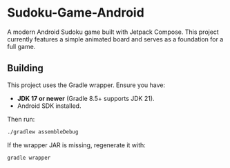 # Sudoku-Game-Android

A modern Android Sudoku game built with Jetpack Compose. This project currently features a simple animated board and serves as a foundation for a full game.

## Building

This project uses the Gradle wrapper. Ensure you have:

- **JDK 17 or newer** (Gradle 8.5+ supports JDK 21).
- Android SDK installed.

Then run:

```bash
./gradlew assembleDebug
```

If the wrapper JAR is missing, regenerate it with:

```bash
gradle wrapper
```